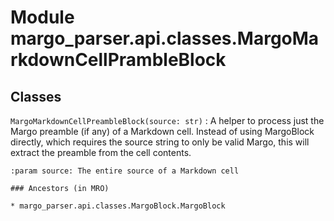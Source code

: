 Module margo_parser.api.classes.MargoMarkdownCellPrambleBlock
=============================================================

Classes
-------

`MargoMarkdownCellPreambleBlock(source: str)`
:   A helper to process just the Margo preamble (if any) of a Markdown
    cell. Instead of using MargoBlock directly, which requires the source string to
    only be valid Margo, this will extract the preamble from the cell contents.
    
    :param source: The entire source of a Markdown cell

    ### Ancestors (in MRO)

    * margo_parser.api.classes.MargoBlock.MargoBlock